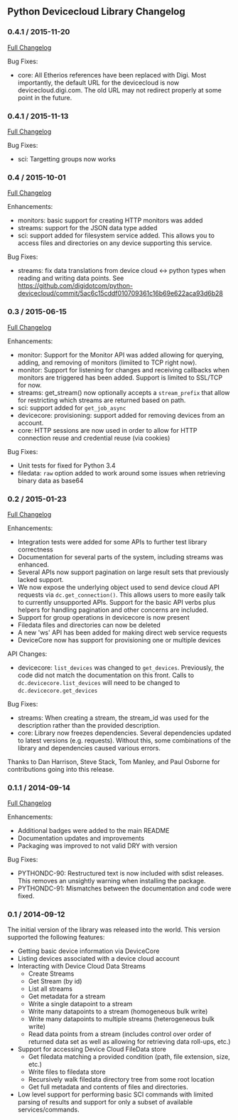 ## Python Devicecloud Library Changelog

### 0.4.1 / 2015-11-20
[Full Changelog](https://github.com/digidotcom/python-devicecloud/compare/0.4.1...0.4.2)

Bug Fixes:

* core: All Etherios references have been replaced with Digi.  Most
  importantly, the default URL for the devicecloud is now
  devicecloud.digi.com.  The old URL may not redirect properly at some
  point in the future.

### 0.4.1 / 2015-11-13
[Full Changelog](https://github.com/digidotcom/python-devicecloud/compare/0.4...0.4.1)

Bug Fixes:

* sci: Targetting groups now works

### 0.4 / 2015-10-01
[Full Changelog](https://github.com/digidotcom/python-devicecloud/compare/0.3...0.4)

Enhancements:

* monitors: basic support for creating HTTP monitors was added
* streams: support for the JSON data type added
* sci: support added for filesystem service added.  This allows you to
  access files and directories on any device supporting this service.

Bug Fixes:

* streams: fix data translations from device cloud <-> python types
  when reading and writing data points.  See
  https://github.com/digidotcom/python-devicecloud/commit/5ac6c15cddf010709361c16b69e622aca93d6b28

### 0.3 / 2015-06-15
[Full Changelog](https://github.com/digidotcom/python-devicecloud/compare/0.2...0.3)

Enhancements:

* monitor: Support for the Monitor API was added allowing for
  querying, adding, and removing of monitors (limiited to TCP right
  now).
* monitor: Support for listening for changes and receiving callbacks
  when monitors are triggered has been added.  Support is limited to
  SSL/TCP for now.
* streams: get_stream() now optionally accepts a ``stream_prefix``
  that allow for restricting which streams are returned based on path.
* sci: support added for ``get_job_async``
* devicecore: provisioning: support added for removing devices from an
  account.
* core: HTTP sessions are now used in order to allow for HTTP
  connection reuse and credential reuse (via cookies)

Bug Fixes:

* Unit tests for fixed for Python 3.4
* filedata: ``raw`` option added to work around some issues when
  retrieving binary data as base64

### 0.2 / 2015-01-23
[Full Changelog](https://github.com/digidotcom/python-devicecloud/compare/0.1.1...0.2)

Enhancements:

* Integration tests were added for some APIs to further test library correctness
* Documentation for several parts of the system, including streams
  was enhanced.
* Several APIs now support pagination on large result sets that previously lacked support.
* We now expose the underlying object used to send device cloud API requests via
  `dc.get_connection()`.  This allows users to more easily talk to currently unsupported
  APIs.  Support for the basic API verbs plus helpers for handling pagination and other
  concerns are included.
* Support for group operations in devicecore is now present
* Filedata files and directories can now be deleted
* A new 'ws' API has been added for making direct web service requests
* DeviceCore now has support for provisioning one or multiple devices

API Changes:

* devicecore: `list_devices` was changed to `get_devices`.  Previously, the
  code did not match the documentation on this front.  Calls to `dc.devicecore.list_devices`
  will need to be changed to `dc.devicecore.get_devices`

Bug Fixes:

* streams: When creating a stream, the stream_id was used for the description rather
  than the provided description.
* core: Library now freezes dependencies.  Several dependencies updated to latest
  versions (e.g. requests).  Without this, some combinations of the library
  and dependencies caused various errors.

Thanks to Dan Harrison, Steve Stack, Tom Manley, and Paul Osborne for contributions
going into this release.

### 0.1.1 / 2014-09-14
[Full Changelog](https://github.com/digidotcom/python-devicecloud/compare/0.1...0.1.1)

Enhancements:

* Additional badges were added to the main README
* Documentation updates and improvements
* Packaging was improved to not valid DRY with version

Bug Fixes:

* PYTHONDC-90: Restructured text is now included with sdist releases.  This removes
  an unsightly warning when installing the package.
* PYTHONDC-91: Mismatches between the documentation and code were fixed.

### 0.1 / 2014-09-12
The initial version of the library was released into the world.  This version
supported the following features:

* Getting basic device information via DeviceCore
* Listing devices associated with a device cloud account
* Interacting with Device Cloud Data Streams
  * Create Streams
  * Get Stream (by id)
  * List all streams
  * Get metadata for a stream
  * Write a single datapoint to a stream
  * Write many datapoints to a stream (homogeneous bulk write)
  * Write many datapoints to multiple streams (heterogeneous bulk write)
  * Read data points from a stream (includes control over order of
    returned data set as well as allowing for retrieving data
    roll-ups, etc.)
* Support for accessing Device Cloud FileData store
  * Get filedata matching a provided condition (path, file extension,
    size, etc.)
  * Write files to filedata store
  * Recursively walk filedata directory tree from some root location
  * Get full metadata and contents of files and directories.
* Low level support for performing basic SCI commands with limited parsing
  of results and support for only a subset of available services/commands.

